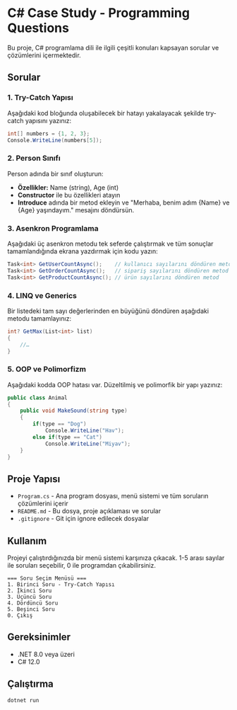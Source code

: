 # C# Case Study - Programming Questions

Bu proje, C# programlama dili ile ilgili çeşitli konuları kapsayan sorular ve çözümlerini içermektedir.

## Sorular

### 1. Try-Catch Yapısı
Aşağıdaki kod bloğunda oluşabilecek bir hatayı yakalayacak şekilde try-catch yapısını yazınız:
```csharp
int[] numbers = {1, 2, 3}; 
Console.WriteLine(numbers[5]);
```

### 2. Person Sınıfı
Person adında bir sınıf oluşturun:
- **Özellikler:** Name (string), Age (int)
- **Constructor** ile bu özellikleri atayın
- **Introduce** adında bir metod ekleyin ve "Merhaba, benim adım {Name} ve {Age} yaşındayım." mesajını döndürsün.

### 3. Asenkron Programlama
Aşağıdaki üç asenkron metodu tek seferde çalıştırmak ve tüm sonuçlar tamamlandığında ekrana yazdırmak için kodu yazın:
```csharp
Task<int> GetUserCountAsync();    // kullanıcı sayılarını döndüren metod
Task<int> GetOrderCountAsync();   // sipariş sayılarını döndüren metod
Task<int> GetProductCountAsync(); // ürün sayılarını döndüren metod
```

### 4. LINQ ve Generics
Bir listedeki tam sayı değerlerinden en büyüğünü döndüren aşağıdaki metodu tamamlayınız:
```csharp
int? GetMax(List<int> list) 
{ 
    //… 
}
```

### 5. OOP ve Polimorfizm
Aşağıdaki kodda OOP hatası var. Düzeltilmiş ve polimorfik bir yapı yazınız:
```csharp
public class Animal 
{ 
    public void MakeSound(string type) 
    { 
        if(type == "Dog") 
            Console.WriteLine("Hav"); 
        else if(type == "Cat") 
            Console.WriteLine("Miyav"); 
    } 
}
```

## Proje Yapısı

- `Program.cs` - Ana program dosyası, menü sistemi ve tüm soruların çözümlerini içerir
- `README.md` - Bu dosya, proje açıklaması ve sorular
- `.gitignore` - Git için ignore edilecek dosyalar

## Kullanım

Projeyi çalıştırdığınızda bir menü sistemi karşınıza çıkacak. 1-5 arası sayılar ile soruları seçebilir, 0 ile programdan çıkabilirsiniz.

```
=== Soru Seçim Menüsü ===
1. Birinci Soru - Try-Catch Yapısı
2. İkinci Soru
3. Üçüncü Soru
4. Dördüncü Soru
5. Beşinci Soru
0. Çıkış
```

## Gereksinimler

- .NET 8.0 veya üzeri
- C# 12.0

## Çalıştırma

```bash
dotnet run
```